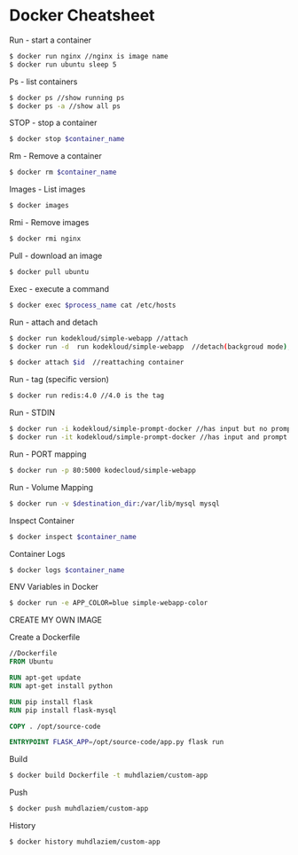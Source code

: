 # Docker Cheatsheet
Run - start a container
```sh
$ docker run nginx //nginx is image name
$ docker run ubuntu sleep 5
```

Ps - list containers
```sh
$ docker ps //show running ps
$ docker ps -a //show all ps
```
 STOP - stop a container
```sh
$ docker stop $container_name
```
Rm - Remove a container
```sh
$ docker rm $container_name
```
Images - List images
```sh
$ docker images
```
Rmi - Remove images
```sh
$ docker rmi nginx
```
Pull - download an image
```sh
$ docker pull ubuntu
```
Exec - execute a command
```sh
$ docker exec $process_name cat /etc/hosts
```
Run - attach and detach
```sh
$ docker run kodekloud/simple-webapp //attach
$ docker run -d  run kodekloud/simple-webapp  //detach(backgroud mode), this will give out and ID
```
```sh
$ docker attach $id  //reattaching container
```
Run - tag (specific version)
```sh
$ docker run redis:4.0 //4.0 is the tag
```
Run - STDIN
```sh
$ docker run -i kodekloud/simple-prompt-docker //has input but no prompt
$ docker run -it kodekloud/simple-prompt-docker //has input and prompt
```
Run - PORT mapping
```sh
$ docker run -p 80:5000 kodecloud/simple-webapp
```
Run - Volume Mapping
```sh
$ docker run -v $destination_dir:/var/lib/mysql mysql
```
Inspect Container
```sh
$ docker inspect $container_name
```
Container Logs
```sh
$ docker logs $container_name
```
ENV Variables in Docker
```sh
$ docker run -e APP_COLOR=blue simple-webapp-color
```


CREATE MY OWN IMAGE

Create a Dockerfile
```dockerfile
//Dockerfile
FROM Ubuntu

RUN apt-get update
RUN apt-get install python

RUN pip install flask
RUN pip install flask-mysql

COPY . /opt/source-code

ENTRYPOINT FLASK_APP=/opt/source-code/app.py flask run
```


Build
```sh
$ docker build Dockerfile -t muhdlaziem/custom-app
```
Push
```sh
$ docker push muhdlaziem/custom-app
```

History
```sh
$ docker history muhdlaziem/custom-app
```










